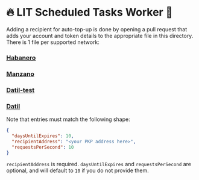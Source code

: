 # 🔥 LIT Scheduled Tasks Worker 🔧

Adding a recipient for auto-top-up is done by opening a pull request that adds your account and token details to the appropriate file in this directory.
There is 1 file per supported network:

### [Habanero](./recipient_list_habanero.json)

### [Manzano](./recipient_list_manzano.json)

### [Datil-test](./recipient_list_datil-test.json)

### [Datil](./recipient_list_datil.json)

Note that entries must match the following shape:

```json
{
  "daysUntilExpires": 10,
  "recipientAddress": "<your PKP address here>",
  "requestsPerSecond": 10
}
```

`recipientAddress` is required. `daysUntilExpires` and `requestsPerSecond` are optional, and will default to `10` if you do not provide them.

